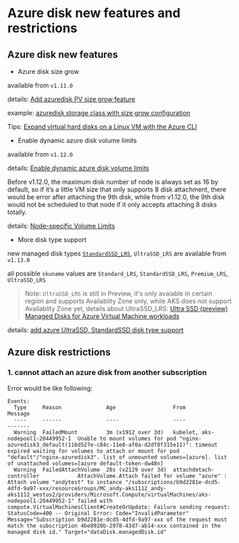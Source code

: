 # Azure disk new features and restrictions
## Azure disk new features
 - Azure disk size grow

available from `v1.11.0`

details: [Add azuredisk PV size grow feature](https://github.com/kubernetes/kubernetes/pull/64386)

example: [azuredisk storage class with size grow configuration](https://github.com/andyzhangx/demo/blob/master/pv/storageclass-azuredisk-sizegrow.yaml)

Tips: [Expand virtual hard disks on a Linux VM with the Azure CLI](https://docs.microsoft.com/en-us/azure/virtual-machines/linux/expand-disks)

 - Enable dynamic azure disk volume limits

available from `v1.12.0`

details: [Enable dynamic azure disk volume limits](https://github.com/kubernetes/kubernetes/pull/67772)

Before v1.12.0, the maximum disk number of node is always set as 16 by default, so if it’s a little VM size that only supports 8 disk attachment, there would be error after attaching the 9th disk, while from v1.12.0, the 9th disk would not be scheduled to that node if it only accepts attaching 8 disks totally.

details: [Node-specific Volume Limits](https://kubernetes.io/docs/concepts/storage/storage-limits/)

 - More disk type support

new managed disk types [`StandardSSD_LRS`](https://aka.ms/StandardSSDBlog), `UltraSSD_LRS` are available from `v1.13.0`

all possible `skuname` values are `Standard_LRS`, `StandardSSD_LRS`, `Premium_LRS`, `UltraSSD_LRS`
> Note: `UltraSSD_LRS` is still in Preview, it's only avaiable in certain region and supports Availablity Zone only, while AKS does not support Availablity Zone yet, details about UltraSSD_LRS: [Ultra SSD (preview) Managed Disks for Azure Virtual Machine workloads](https://docs.microsoft.com/en-us/azure/virtual-machines/linux/disks-ultra-ssd)

details: [add azure UltraSSD, StandardSSD disk type support](https://github.com/kubernetes/kubernetes/pull/70477)

## Azure disk restrictions
### 1. cannot attach an azure disk from another subscription
Error would be like following:
```
Events:
  Type     Reason              Age                  From                               Message
  ----     ------              ----                 ----                               -------
  Warning  FailedMount         3m (x1912 over 3d)   kubelet, aks-nodepool1-20449952-1  Unable to mount volumes for pod "nginx-azuredisk3_default(116d527e-c84c-11e8-af0a-d2df8f315e11)": timeout expired waiting for volumes to attach or mount for pod "default"/"nginx-azuredisk3". list of unmounted volumes=[azure]. list of unattached volumes=[azure default-token-dw48n]
  Warning  FailedAttachVolume  28s (x2129 over 3d)  attachdetach-controller            AttachVolume.Attach failed for volume "azure" : Attach volume "andytest" to instance "/subscriptions/b9d2281e-dcd5-4dfd-9a97-xxx/resourceGroups/MC_andy-aks1112_andy-aks1112_westus2/providers/Microsoft.Compute/virtualMachines/aks-nodepool1-20449952-1" failed with compute.VirtualMachinesClient#CreateOrUpdate: Failure sending request: StatusCode=400 -- Original Error: Code="InvalidParameter" Message="Subscription b9d2281e-dcd5-4dfd-9a97-xxx of the request must match the subscription 4be8920b-2978-43d7-ab14-xxx contained in the managed disk id." Target="dataDisk.managedDisk.id"
```
